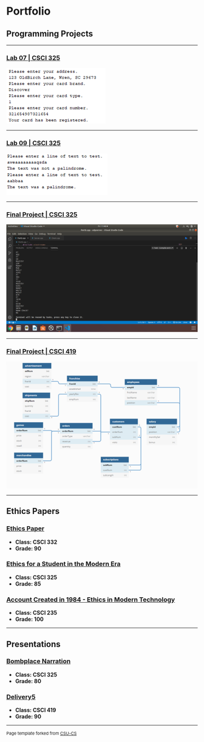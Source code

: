 Portfolio
=========

Programming Projects
--------------------

---
### [Lab 07 | CSCI 325](project1)

![325-Lab-07](images/project2.png)

---
### [Lab 09 | CSCI 325](project2)

![325-lab09](images/project3.png)

---
### [Final Project | CSCI 325](project3)

![325-Final](images/project1.png)

---
### [Final Project | CSCI 419](project4)

![CSCI-419-Final](images/Delivery3.png)

---

Ethics Papers
-------------

### [Ethics Paper](/pdf/NetworkingPaper.docx)

-   **Class: CSCI 332**  
-   **Grade: 90**

### [Ethics for a Student in the Modern Era](/pdf/EthicsPaperCSCI325.docx)

-   **Class: CSCI 325** 
-   **Grade: 85**

### [Account Created in 1984 - Ethics in Modern Technology](/pdf/235Paper.docx)

-   **Class: CSCI 235** 
-   **Grade: 100**

---

Presentations
-------------

### [Bombplace Narration](/pdf/bombPlacePaulMcGlothlin.flv)

- **Class: CSCI 325** 
- **Grade: 80**


### [Delivery5](/pdf/Delivery5.pptx)

- **Class: CSCI 419** 
- **Grade: 90**

---

<p style="font-size:11px">Page template forked from <a href="https://github.com/csu-cs/csci-portfolio">CSU-CS</a></p>
<!-- Remove above link if you don't want to attributive -->

